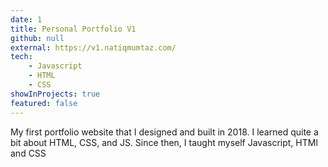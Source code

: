 ```yaml
---
date: 1
title: Personal Portfolio V1
github: null
external: https://v1.natiqmumtaz.com/
tech:
    - Javascript
    - HTML
    - CSS
showInProjects: true
featured: false
---
```


My first portfolio website that I designed and built in 2018. I learned quite a bit about HTML, CSS, and JS. Since then, I taught myself Javascript, HTMl and CSS

